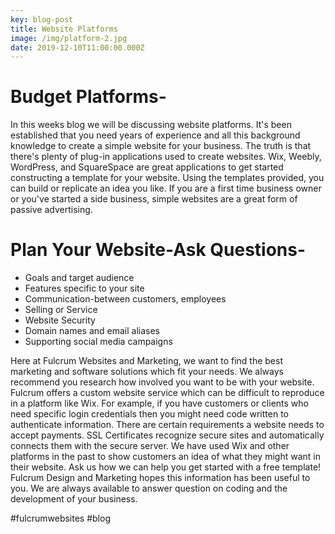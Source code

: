 ```yaml
---
key: blog-post
title: Website Platforms
image: /img/platform-2.jpg
date: 2019-12-10T11:00:00.000Z
---
```

# Budget Platforms-

In this weeks blog we will be discussing website platforms. It's been established that you need years of experience and all this background knowledge to create a simple website for your business. The truth is that there's plenty of plug-in applications used to create websites. Wix, Weebly, WordPress, and SquareSpace are great applications to get started constructing a template for your website. Using the templates provided, you can build or replicate an idea you like. If you are a first time business owner or you've started a side business, simple websites are a great form of passive advertising. 

# Plan Your Website-Ask Questions-

* Goals and target audience 
* Features specific to your site
* Communication-between customers, employees
* Selling or Service 
* Website Security 
* Domain names and email aliases 
* Supporting social media campaigns

Here at Fulcrum Websites and Marketing, we want to find the best marketing and software solutions which fit your needs. We always recommend you research how involved you want to be with your website. Fulcrum offers a custom website service which can be difficult to reproduce in a platform like Wix. For example, if you have customers or clients who need specific login credentials then you might need code written to authenticate information. There are certain requirements a website needs to accept payments. SSL Certificates recognize secure sites and automatically connects them with the secure server. We have used Wix and other platforms in the past to show customers an idea of what they might want in their website. Ask us how we can help you get started with a free template! Fulcrum Design and Marketing hopes this information has been useful to you. We are always available to answer question on coding and the development of your business. 

\#fulcrumwebsites #blog
